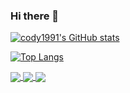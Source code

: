 ### Hi there 👋

<!--
**cody1991/cody1991** is a ✨ _special_ ✨ repository because its `README.md` (this file) appears on your GitHub profile.

Here are some ideas to get you started:

- 🔭 I’m currently working on ...
- 🌱 I’m currently learning ...
- 👯 I’m looking to collaborate on ...
- 🤔 I’m looking for help with ...
- 💬 Ask me about ...
- 📫 How to reach me: ...
- 😄 Pronouns: ...
- ⚡ Fun fact: ...
-->


[![cody1991's GitHub stats](https://github-readme-stats.vercel.app/api?username=cody1991&count_private=true&show_icons=true&theme=vue)](https://github.com/cody1991)

[![Top Langs](https://github-readme-stats.vercel.app/api/top-langs/?username=cody1991&layout=compact)](https://github.com/cody1991)

<a href="https://github.com/cody1991/Blog">
  <img align="center" src="https://github-readme-stats.vercel.app/api/pin/?username=cody1991&repo=Blog" />
</a>

<a href="https://github.com/cody1991/aboutme">
  <img align="center" src="https://github-readme-stats.vercel.app/api/pin/?username=cody1991&repo=aboutme" />
</a>

<a href="https://github.com/cody1991/cody1991.github.io">
  <img align="center" src="https://github-readme-stats.vercel.app/api/pin/?username=cody1991&repo=cody1991.github.io" />
</a>

